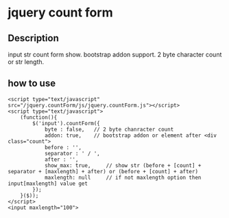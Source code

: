 
# jquery count form

## Description
input str count form show.
bootstrap addon support.
2 byte character count or str length.

## how to use
```
<script type="text/javascript" src="/jquery.countForm/js/jquery.countForm.js"></script>
<script type="text/javascript">
    (function(){
        $('input').countForm({
            byte : false,   // 2 byte chanracter count
            addon: true,    // bootstrap addon or element after <div class="count"> 
            before : '',
            separator : ' / ',
            after : '',
            show_max: true,     // show str (before + [count] + separator + [maxlength] + after) or (before + [count] + after)
            maxlength: null     // if not maxlength option then input[maxlength] value get
        });
    }($));
</script>
<input maxlength="100">
```
